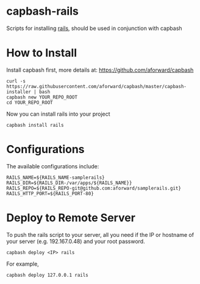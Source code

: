 capbash-rails
==============

Scripts for installing [rails](https://github.com/railsframework/rails), should be used in conjunction with capbash

# How to Install #

Install capbash first, more details at:
https://github.com/aforward/capbash

```
curl -s https://raw.githubusercontent.com/aforward/capbash/master/capbash-installer | bash
capbash new YOUR_REPO_ROOT
cd YOUR_REPO_ROOT
```

Now you can install rails into your project

```
capbash install rails
```

# Configurations #

The available configurations include:

```
RAILS_NAME=${RAILS_NAME-samplerails}
RAILS_DIR=${RAILS_DIR-/var/apps/${RAILS_NAME}}
RAILS_REPO=${RAILS_REPO-git@github.com:aforward/samplerails.git}
RAILS_HTTP_PORT=${RAILS_PORT-80}
```


# Deploy to Remote Server #

To push the rails script to your server, all you need if the IP or hostname of your server (e.g. 192.167.0.48) and your root password.

```
capbash deploy <IP> rails
```

For example,

```
capbash deploy 127.0.0.1 rails
```

